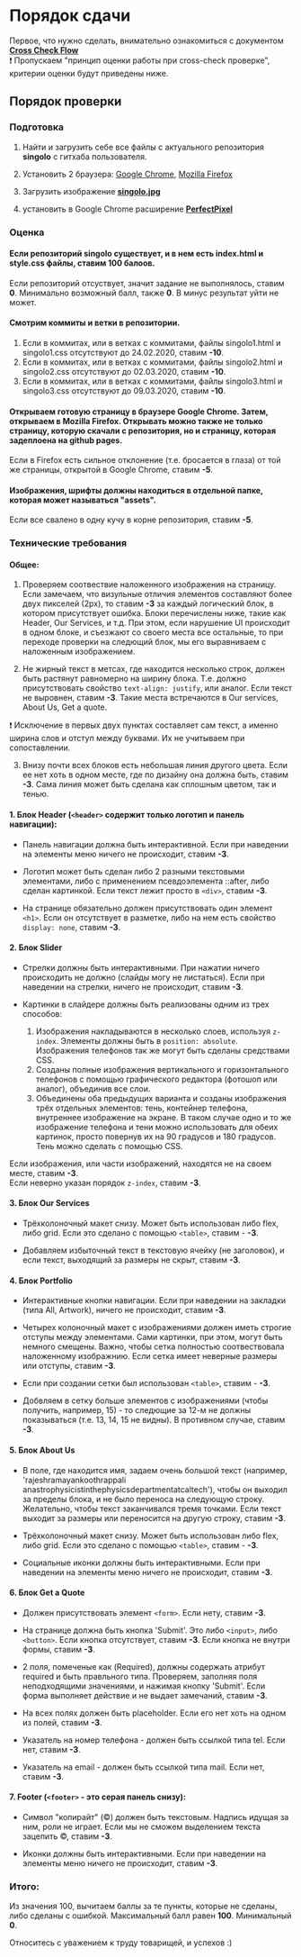 # Порядок сдачи

Первое, что нужно сделать, внимательно ознакомиться с документом [**Cross Check Flow**](https://docs.rs.school/#/cross-check-flow)  
❗ Пропускаем "принцип оценки работы при cross-check проверке", критерии оценки будут приведены ниже.

## Порядок проверки

### Подготовка

1. Найти и загрузить себе все файлы с актуального репозитория **singolo** с гитхаба пользователя.

2. Установить 2 браузера: [Google Chrome](https://www.google.com/chrome/?brand=CHBD&gclid=CjwKCAiA44LzBRB-EiwA-jJipLTNc8dHUlBxYSGG-TfLh7krKpS9gqe9kVAA0hV4pDFKdON4WcljshoC-48QAvD_BwE&gclsrc=aw.ds), [Mozilla Firefox](https://www.mozilla.org/en-US/firefox/new/)

3. Загрузить изображение [**singolo.jpg**](https://github.com/rolling-scopes-school/tasks/blob/master/tasks/markups/level-2/singolo/singolo.jpg)

4. установить в Google Chrome расширение [**PerfectPixel**](https://chrome.google.com/webstore/detail/perfectpixel-by-welldonec/dkaagdgjmgdmbnecmcefdhjekcoceebi)

### Оценка

#### Если репозиторий singolo существует, и в нем есть index.html и style.css файлы, ставим **100** балоов. 

Если репозиторий отсуствует, значит задание не выполнялось, ставим **0**. Минимально возможный балл, также **0**. В минус результат уйти не может. 

#### Смотрим коммиты и ветки в репозитории.

1. Если в коммитах, или в ветках с коммитами, файлы singolo1.html и singolo1.сss отсутствуют до 24.02.2020, ставим **-10**.  
2. Если в коммитах, или в ветках с коммитами, файлы singolo2.html и singolo2.сss отсутствуют до 02.03.2020, ставим **-10**.  
3. Если в коммитах, или в ветках с коммитами, файлы singolo3.html и singolo3.сss отсутствуют до 09.03.2020, ставим **-10**.  

#### Открываем готовую страницу в браузере Google Chrome. Затем, открываем в Mozilla Firefox. Открывать можно также не только страницу, которую скачали с репозитория, но и страницу, которая задеплоена на github pages.

Если в Firefox есть сильное отклонение (т.е. бросается в глаза) от той же страницы, открытой в Google Chrome, ставим **-5**.

#### Изображения, шрифты должны находиться в отдельной папке, которая может называться "assets".

Если все свалено в одну кучу в корне репозитория, ставим **-5**.

### Технические требования  

#### Общее:

1. Проверяем соотвествие наложенного изображения на страницу. Если замечаем, что визульные отличия элементов составляют более двух пикселей (2px), то ставим **-3** за каждый логический блок, в котором присутствует ошибка. Блоки перечислены ниже, такие как Header, Our Services, и т.д. При этом, если нарушение UI происходит в одном блоке, и съезжают со своего места все остальные, то при переходе проверки на следющий блок, мы его выравниваем с наложенным изображением.  

2. Не жирный текст в метсах, где находится несколько строк, должен быть растянут равномерно на ширину блока. Т.е. должно присутствовать свойство `text-align: justify`, или аналог. Если текст не выровнен, ставим **-3**. Такие места встречаются в Our services, About Us, Get a quote.  

❗ Исключение в первых двух пунктах составляет сам текст, а именно ширина слов и отступ между буквами. Их не учитываем при сопоставлении.

3. Внизу почти всех блоков есть небольшая линия другого цвета. Если ее нет хоть в одном месте, где по дизайну она должна быть, ставим **-3**. Сама линия может быть сделана как сплошным цветом, так и тенью.

#### 1. Блок **Header** (`<header>` содержит только логотип и панель навигации):  

- Панель навигации должна быть интерактивной. Если при наведении на элементы меню ничего не происходит, ставим **-3**.  

- Логотип может быть сделан либо 2 разными текстовыми элементами, либо с применением псевдоэлемента ::after, либо сделан картинкой. Если текст лежит просто в `<div>`, ставим **-3**.  

- На странице обязательно должен присутствовать один элемент `<h1>`. Если он отсутствует в разметке, либо на нем есть свойство `display: none`, ставим **-3**.  

#### 2. Блок **Slider**  

- Стрелки должны быть интерактивными. При нажатии ничего происходить не должно (слайды могу не листаться). Если при наведении на стрелки, ничего не происходит, ставим **-3**.  

- Картинки в слайдере должны быть реализованы одним из трех способов:
  1. Изображения накладываются в несколько слоев, используя `z-index`. Элементы должны быть в `position: absolute`. Изображения телефонов так же могут быть сделаны средствами CSS.
  2. Созданы полные изображения вертикального и горизонтального телефонов с помощью графического редактора (фотошоп или аналог), объединив все слои.
  3. Объединены оба предыдущих варианта и созданы изображения трёх отдельных элементов: тень, контейнер телефона, внутреннее изображение на экране. В таком случае одно и то же изображение телефона и тени можно использовать для обеих картинок, просто повернув их на 90 градусов и 180 градусов. Тень можно сделать с помощью CSS.  
  
Если изображения, или части изображений, находятся не на своем месте, ставим **-3**.  
Если неверно указан порядок `z-index`, ставим **-3**.

#### 3. Блок **Our Services**  

- Трёхколоночный макет снизу. Может быть использован либо flex, либо grid. Если это сделано с помощью `<table>`, ставим - **-3**.  

- Добавляем избыточный текст в текстовую ячейку (не заголовок), и если текст, выходящий за размеры не скрыт, ставим **-3**.  

#### 4. Блок **Portfolio**  

- Интерактивные кнопки навигации. Если при наведении на закладки (типа All, Artwork), ничего не происходит, ставим **-3**.  

- Четырех колоночный макет с изображениями должен иметь строгие отступы между элементами. Сами картинки, при этом, могут быть немного смещены. Важно, чтобы сетка полностью соотвествовала наложенному изображнию. Если сетка имеет неверные размеры или отступы, ставим **-3**.  

- Если при создании сетки был использован `<table>`, ставим - **-3**.  

- Добвляем в сетку больше элементов с изображениями (чтобы получить, например, 15) - то следющие за 12-м не должны показываться (т.е. 13, 14, 15 не видны). В противном случае, ставим **-3**.  

#### 5. Блок **About Us**  

- В поле, где находится имя, задаем очень большой текст (например, 'rajeshramayankoothrappali anastrophysicistinthephysicsdepartmentatcaltech'), чтобы он выходил за пределы блока, и не было переноса на следующую строку. Желательно, чтобы текст заканчивался тремя точками. Если текст выходит за размеры или переносится на другую строку, ставим **-3**.  

- Трёхколоночный макет снизу. Может быть использован либо flex, либо grid. Если это сделано с помощью `<table>`, ставим - **-3**.

- Социальные иконки должны быть интерактивными. Если при наведении на элементы меню ничего не происходит, ставим **-3**.  

#### 6. Блок **Get a Quote**  

- Должен присутствовать элемент `<form>`. Если нету, ставим **-3**.  

- На странице должна быть кнопка 'Submit'. Это либо `<input>`, либо `<button>`. Если кнопка отсутствует, ставим **-3**. Если кнопка не внутри формы, ставим **-3**.  

- 2 поля, помеченые как (Required), должны содержать атрибут required и быть правльного типа. Проверяем, заполняя поля неподходящими значениями, и нажимая кнопку 'Submit'. Если форма выполняет действие и не выдает замечаний, ставим **-3**.  

- На всех полях должен быть placeholder. Если его нет хоть на одном из полей, ставим **-3**.  

- Указатель на номер телефона - должен быть ссылкой типа tel. Если нет, ставим **-3**.  

- Указатель на email - должен быть ссылкой типа mail. Если нет, ставим **-3**.  

#### 7. **Footer** (`<footer>` - это серая панель снизу):

- Символ "копирайт" (©) должен быть текстовым. Надпись идущая за ним, роли не играет. Если мы не сможем выделением текста зацепить ©, ставим **-3**.  

- Иконки должны быть интерактивными. Если при наведении на элементы меню ничего не происходит, ставим **-3**.  

### Итого:

Из значения 100, вычитаем баллы за те пункты, которые не сделаны, либо сделаны с ошибкой. Максимальный балл равен **100**. Минимальный **0**.

Относитесь с уважением к труду товарищей, и успехов :)